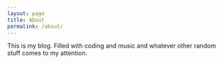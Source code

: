```yaml
---
layout: page
title: About
permalink: /about/
---
```


This is my blog. Filled with coding and music and whatever other random stuff comes to my attention.
